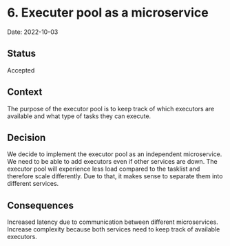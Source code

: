 # 6. Executer pool as a microservice

Date: 2022-10-03

## Status

Accepted

## Context

The purpose of the executor pool is to keep track of which executors are available and what type of tasks they can execute.

## Decision

We decide to implement the executor pool as an independent microservice.
We need to be able to add executors even if other services are down.
The executor pool will experience less load compared to the tasklist and therefore scale differently. Due to that, it makes sense to separate them into different services.

## Consequences

Increased latency due to communication between different microservices. Increase complexity because both services need to keep track of available executors. 
